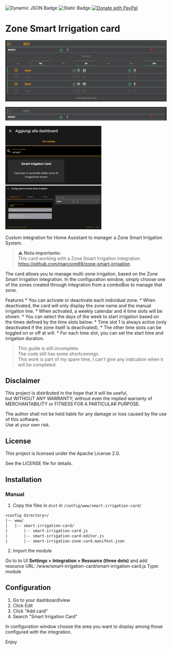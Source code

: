 ![Dynamic JSON Badge](https://img.shields.io/badge/dynamic/json?url=https%3A%2F%2Fraw.githubusercontent.com%2Fmarcorm69%2Fsmart-irrigation-card%2Frefs%2Fheads%2Fmain%2Fcustom_elements.json&query=%24.version)
 ![Static Badge](https://img.shields.io/badge/license-Apache%20License%202.0-green?style=for-the-badge&logo=opensourceinitiative&logoColor=%23ffffff) [![Donate with PayPal](https://img.shields.io/badge/donate-paypal-blue?style=for-the-badge)](https://www.paypal.com/donate/?business=48MF452S8876J&currency_code=EUR)

# Zone Smart Irrigation card


![Preview](images/screen.jpg)

![Preview](images/screen_off.jpg)

<img src="images/search_card.jpg" alt="Preview" width="300"/> <img src="images/config_card.jpg" alt="Preview" width="300"/>


Custom integration for Home Assistant to manager a Zone Smart Irrigation System.

> ⚠️ **Nota importante:**  
> This card working with a Zone Smart Irrigation integration
> https://github.com/marcorm69/zone-smart-irrigation

The card allows you to manage multi-zone irrigation, based on the Zone Smart Irrigation integration.
In the configuration window, simply choose one of the zones created through integration from a comboBox to manage that zone.

Features
	* You can activate or deactivate each individual zone.
	* When deactivated, the card will only display the zone name and the manual irrigation line.
	* When activated, a weekly calendar and 4 time slots will be shown.
	* You can select the days of the week to start irrigation based on the times defined by the time slots below.
	* Time slot 1 is always active (only deactivated if the zone itself is deactivated).
	* The other time slots can be toggled on or off at will.
	* For each time slot, you can set the start time and irrigation duration.



> This guide is still incomplete.  
> The code still has some shortcomings.  
> This work is part of my spare time, I can't give any indication when it will be completed.  


## Disclaimer

This project is distributed in the hope that it will be useful,  
but WITHOUT ANY WARRANTY; without even the implied warranty of  
MERCHANTABILITY or FITNESS FOR A PARTICULAR PURPOSE.  

The author shall not be held liable for any damage or loss caused by the use of this software.  
Use at your own risk.


## License

This project is licensed under the Apache License 2.0.

See the LICENSE file for details.


## Installation

### Manual

1. Copy the files in  `dist` in `/config/www/smart-irrigation-card/`
```
<config directory>/
|-- www/
|   |-- smart-irrigation-card/
|       |-- smart-irrigation-card.js
|       |-- smart-irrigation-card-editor.js
|       |-- smart-irrigation-zone-card.manifest.json
```

2. Import the module

Go to to UI **Settings > Integration > Resource (three dots)** and add resource 
URL: <config directory>/www/smart-irrigation-card/smart-irrigation-card.js
Type: module

## Configuration

1. Go to your dashboard\view
2. Click Edit 
3. Click "Add card"
4. Search "Smart Irrigation Card"

In configuration window choose the area you want to display among those configured with the integration.

Enjoy

